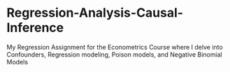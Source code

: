 # Regression-Analysis-Causal-Inference

My Regression Assignment for the Econometrics Course where I delve into Confounders, Regression modeling, Poison models, and Negative Binomial Models
